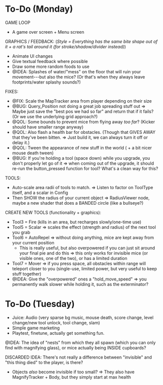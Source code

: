 
# To-Do (Monday)

GAME LOOP
* A game over screen + Menu screen

GRAPHICS / FEEDBACK:
(_Style = Everything has the same bite shape out of it + a rat's tail around it (for stroke/shadow/divider instead)_)
* Animate UI changes
* Give textual feedback where possible
* Draw some more random foods to use
* @IDEA: Splashes of water/"mess" on the floor that will ruin your movement---but also the mice? (Or that's when they always leave footprints/water splashy sounds?)

FIXES:
* @FIX: Scale the MapTracker area from player depending on their size
* @BUG: Query_Position not doing a great job spreading stuff out => Maybe just save the "best pos we had so far" and return that if it fails? (Or we use the underlying grid approach?)
* @QOL: Some bounds to prevent mice from flying away _too far_? (Kicker should have smaller range anyway)
* @QOL: Also flash a health bar for obstacles. (Though that GIVES AWAY that they've been bitten. => Just build it, we can always turn it off or delay it.)
* @QOL: Tween the appearance of new stuff in the world ( + a bit nicer mouse death tween)
* @BUG: If you're holding a tool (space down) while you upgrade, you don't properly let go of it => when coming out of the upgrade, it should re-run the button_pressed function for tool? What's a clean way for this?

TOOLS:
* Auto-scale area radii of tools to match. => Listen to factor on ToolType itself, and a scalar in Config
* Then SHOW the radius of your current object => RadiusViewer node, maybe a new shader that does a BANDED circle (like a bullseye?)

CREATE NEW TOOLS (functionality + graphics):
* Tool3 = Fire (kills in an area, but recharges slowly/one-time use)
* Tool5 = Scalar => scales the effect (strength and radius) of the next tool you grab
* Tool6 = AutoRepel => without doing anything, mice are kept away from your current position
  * This is really useful, but also overpowered if you can just sit around your final pie and do this => this only works for invisible mice (or visible ones, one of the two), or has a limited duration
* Tool7 = Mover => if you press space, all obstacles within range will teleport closer to you (single-use, limited power, but very useful to keep stuff together)
* @IDEA: Give the "overpowered" ones a "hold_move_speed" => you permanently walk slower while holding it, such as the exterminator?





# To-Do (Tuesday)

* Juice: Audio (very sparse bg music, mouse death, score change, level change/new tool unlock, tool change, slam)
* Simple game marketing
* Playtest, finetune, actually get something fun.



@IDEA: The idea of "nests" from which they all spawn (which you can only find with magnifying glass), or mice actually being INSIDE cupboards?

DISCARDED IDEA: There's not really a difference between "invisible" and "this thing died" to the player, is there?
* Objects _also_ become invisible if too small? => They also have MagnifyTracker + Body, but they simply start at max health